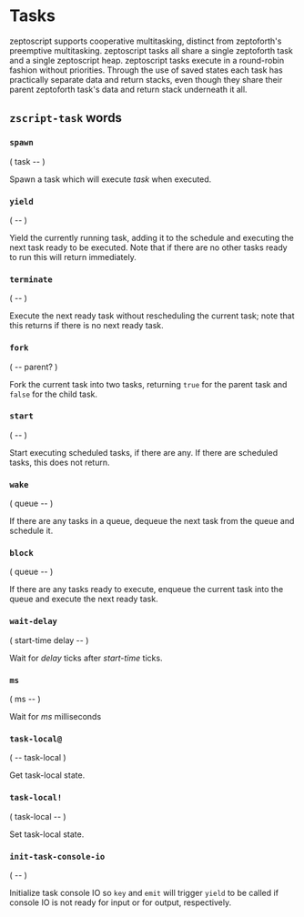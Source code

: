 # Tasks

zeptoscript supports cooperative multitasking, distinct from zeptoforth's preemptive multitasking. zeptoscript tasks all share a single zeptoforth task and a single zeptoscript heap. zeptoscript tasks execute in a round-robin fashion without priorities. Through the use of saved states each task has practically separate data and return stacks, even though they share their parent zeptoforth task's data and return stack underneath it all.

## `zscript-task` words

### `spawn`
( task -- )

Spawn a task which will execute *task* when executed.

### `yield`
( -- )

Yield the currently running task, adding it to the schedule and executing the next task ready to be executed. Note that if there are no other tasks ready to run this will return immediately.

### `terminate`
( -- )

Execute the next ready task without rescheduling the current task; note that this returns if there is no next ready task.

### `fork`
( -- parent? )

Fork the current task into two tasks, returning `true` for the parent task and `false` for the child task.

### `start`
( -- )

Start executing scheduled tasks, if there are any. If there are scheduled tasks, this does not return.

### `wake`
( queue -- )

If there are any tasks in a queue, dequeue the next task from the queue and schedule it.

### `block`
( queue -- )

If there are any tasks ready to execute, enqueue the current task into the queue and execute the next ready task.

### `wait-delay`
( start-time delay -- )

Wait for *delay* ticks after *start-time* ticks.

### `ms`
( ms -- )

Wait for *ms* milliseconds

### `task-local@`
( -- task-local )

Get task-local state.

### `task-local!`
( task-local -- )

Set task-local state.

### `init-task-console-io`
( -- )

Initialize task console IO so `key` and `emit` will trigger `yield` to be called if console IO is not ready for input or for output, respectively.
